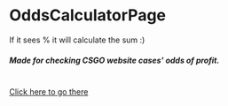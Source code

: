 # OddsCalculatorPage
If it sees % it will calculate the sum :)
<h5> Made for checking CSGO website cases' odds of profit.</h5>
<br>
<a href = "https://petarwho.github.io/OddsCalculatorPage/"> Click here to go there </a>
